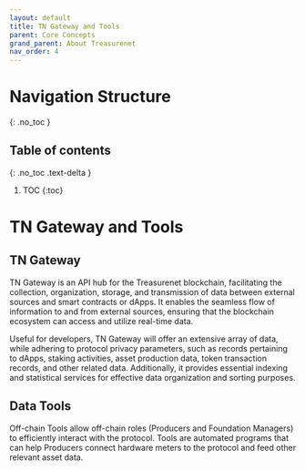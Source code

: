 ```yaml
---
layout: default
title: TN Gateway and Tools
parent: Core Concepts
grand_parent: About Treasurenet
nav_order: 4
---
```

# Navigation Structure
{: .no_toc }

## Table of contents
{: .no_toc .text-delta }

1. TOC
{:toc}

# TN Gateway and Tools

## TN Gateway

TN Gateway is an API hub for the Treasurenet blockchain, facilitating the collection, organization, storage, and transmission of data between external sources and smart contracts or dApps. It enables the seamless flow of information to and from external sources, ensuring that the blockchain ecosystem can access and utilize real-time data.

Useful for developers, TN Gateway will offer an extensive array of data, while adhering to protocol privacy parameters, such as records pertaining to dApps, staking activities, asset production data, token transaction records, and other related data. Additionally, it provides essential indexing and statistical services for effective data organization and sorting purposes.

## Data Tools

Off-chain Tools allow off-chain roles (Producers and Foundation Managers) to efficiently interact with the protocol. Tools are automated programs that can help Producers connect hardware meters to the protocol and feed other relevant asset data.
